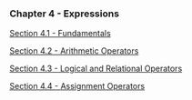 ### Chapter 4 - Expressions

[Section 4.1 - Fundamentals](https://github.com/toddbrentlinger/Cpp-Primer-5th-Edition/blob/master/Chapter%204/CppPrimer_Sec4.1/CppPrimer_Sec4.1/main.cpp)

[Section 4.2 - Arithmetic Operators](https://github.com/toddbrentlinger/Cpp-Primer-5th-Edition/blob/master/Chapter%204/CppPrimer_Sec4.2/CppPrimer_Sec4.2/main.cpp)

[Section 4.3 - Logical and Relational Operators](https://github.com/toddbrentlinger/Cpp-Primer-5th-Edition/blob/master/Chapter%204/CppPrimer_Sec4.3/CppPrimer_Sec4.3/main.cpp)

[Section 4.4 - Assignment Operators](https://github.com/toddbrentlinger/Cpp-Primer-5th-Edition/blob/master/Chapter%204/CppPrimer_Sec4.4/CppPrimer_Sec4.4/main.cpp)
